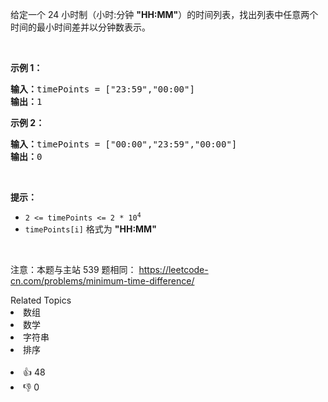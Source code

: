 <p>给定一个 24 小时制（小时:分钟 <strong>"HH:MM"</strong>）的时间列表，找出列表中任意两个时间的最小时间差并以分钟数表示。</p>

<p>&nbsp;</p>

<p><strong>示例 1：</strong></p>

<pre>
<strong>输入：</strong>timePoints = ["23:59","00:00"]
<strong>输出：</strong>1
</pre>

<p><strong>示例 2：</strong></p>

<pre>
<strong>输入：</strong>timePoints = ["00:00","23:59","00:00"]
<strong>输出：</strong>0
</pre>

<p>&nbsp;</p>

<p><strong>提示：</strong></p>

<ul> 
 <li><code>2 &lt;= timePoints &lt;= 2 * 10<sup>4</sup></code></li> 
 <li><code>timePoints[i]</code> 格式为 <strong>"HH:MM"</strong></li> 
</ul>

<p>&nbsp;</p>

<p>
 <meta charset="UTF-8" />注意：本题与主站 539&nbsp;题相同：&nbsp;<a href="https://leetcode-cn.com/problems/minimum-time-difference/">https://leetcode-cn.com/problems/minimum-time-difference/</a></p>

<div><div>Related Topics</div><div><li>数组</li><li>数学</li><li>字符串</li><li>排序</li></div></div><br><div><li>👍 48</li><li>👎 0</li></div>